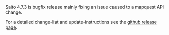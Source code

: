 <!--
title: Saito 4.7.3 released
template: whats-new
date: 2015-02-28
author: Schlaefer
-->

Saito 4.7.3 is bugfix release mainly fixing an issue caused to a mapquest API change.

For a detailed change-list and update-instructions see the [github release page](https://github.com/Schlaefer/Saito/releases/tag/4.7.3).